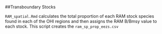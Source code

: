 ##Transboundary Stocks


`RAM_spatial.Rmd` calculates the total proportion of each RAM stock species found in each of the OHI regions and then assigns the RAM B/Bmsy value to each stock. This script creates the 
`ram_sp_prop_eezs.csv`


